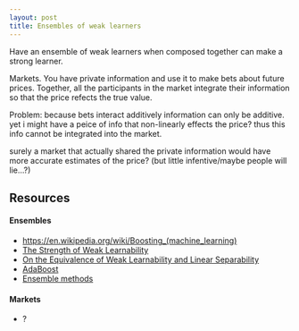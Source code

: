 ```yaml
---
layout: post
title: Ensembles of weak learners
---
```


Have an ensemble of weak learners when composed together can make a strong learner.

Markets. You have private information and use it to make bets about future prices.
Together, all the participants in the market integrate their information so that the price refects the true value.

Problem: because bets interact additively information can only be additive.
yet i might have a peice of info that non-linearly effects the price? thus this info cannot be integrated into the market.

surely a market that actually shared the private information would have more accurate estimates of the price? (but little infentive/maybe people will lie...?)


## Resources

#### Ensembles

- https://en.wikipedia.org/wiki/Boosting_(machine_learning)
- [The Strength of Weak Learnability](http://www.cs.princeton.edu/~schapire/papers/strengthofweak.pdf)
- [On the Equivalence of Weak Learnability and Linear Separability](http://colt2008.cs.helsinki.fi/papers/26-Shwartz.pdf)
- [AdaBoost](https://en.wikipedia.org/wiki/AdaBoost)
- [Ensemble methods](http://www2.islab.ntua.gr/attachments/article/86/Ensemble%20methods%20-%20Zhou.pdf)


#### Markets

- ?
